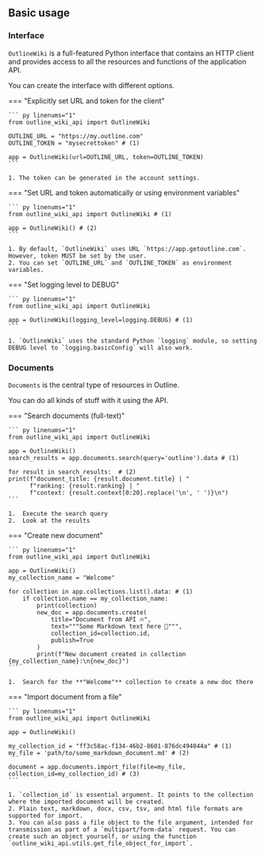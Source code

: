 
## Basic usage

### Interface
`OutlineWiki` is a full-featured Python interface that contains an HTTP client and provides access to all the resources and functions of the application API.

You can create the interface with different options.

=== "Explicitly set URL and token for the client"

    ``` py linenums="1"
    from outline_wiki_api import OutlineWiki

    OUTLINE_URL = "https://my.outline.com"
    OUTLINE_TOKEN = "mysecrettoken" # (1)

    app = OutlineWiki(url=OUTLINE_URL, token=OUTLINE_TOKEN)
    ```

    1. The token can be generated in the account settings.

=== "Set URL and token automatically or using environment variables"

    ``` py linenums="1"
    from outline_wiki_api import OutlineWiki # (1)

    app = OutlineWiki() # (2)
    ```

    1. By default, `OutlineWiki` uses URL `https://app.getoutline.com`. However, token MUST be set by the user.
    2. You can set `OUTLINE_URL` and `OUTLINE_TOKEN` as environment variables.

=== "Set logging level to DEBUG"

    ``` py linenums="1"
    from outline_wiki_api import OutlineWiki

    app = OutlineWiki(logging_level=logging.DEBUG) # (1)
    ```

    1. `OutlineWiki` uses the standard Python `logging` module, so setting DEBUG level to `logging.basicConfig` will also work.

### Documents

`Documents` is the central type of resources in Outline.

You can do all kinds of stuff with it using the API.

=== "Search documents (full-text)"

    ``` py linenums="1"
    from outline_wiki_api import OutlineWiki

    app = OutlineWiki()
    search_results = app.documents.search(query='outline').data # (1)

    for result in search_results:  # (2)
    print(f"document_title: {result.document.title} | "
          f"ranking: {result.ranking} | "
          f"context: {result.context[0:20].replace('\n', ' ')}\n")
    ```

    1.  Execute the search query
    2.  Look at the results


=== "Create new document"

    ``` py linenums="1"
    from outline_wiki_api import OutlineWiki

    app = OutlineWiki()
    my_collection_name = "Welcome"

    for collection in app.collections.list().data: # (1)
        if collection.name == my_collection_name:
            print(collection)
            new_doc = app.documents.create(
                title="Document from API 🔥",
                text="""Some Markdown text here 🦊""",
                collection_id=collection.id,
                publish=True
            )
            print(f"New document created in collection {my_collection_name}:\n{new_doc}")
    ```

    1.  Search for the **"Welcome"** collection to create a new doc there

=== "Import document from a file"

    ``` py linenums="1"
    from outline_wiki_api import OutlineWiki

    app = OutlineWiki()

    my_collection_id = "ff3c58ac-f134-46b2-8601-876dc494044a" # (1)
    my_file = 'path/to/some_markdown_document.md' # (2)

    document = app.documents.import_file(file=my_file, collection_id=my_collection_id) # (3)
    ```

    1. `collection_id` is essential argument. It points to the collection where the imported document will be created.
    2. Plain text, markdown, docx, csv, tsv, and html file formats are supported for import.
    3. You can also pass a file object to the file argument, intended for transmission as part of a `multipart/form-data` request. You can create such an object yourself, or using the function `outline_wiki_api.utils.get_file_object_for_import`.
